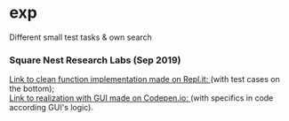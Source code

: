 # exp
Different small test tasks &amp; own search

### Square Nest Research Labs (Sep 2019)
[Link to clean function implementation made on Repl.it: ](https://repl.it/@it4joy/Square-Nest-Research-Test-Task) (with test cases on the bottom);  
[Link to realization with GUI made on Codepen.io: ](https://codepen.io/theUniverseAsMatrix/pen/rNBvxXa) (with specifics in code according GUI's logic).  
